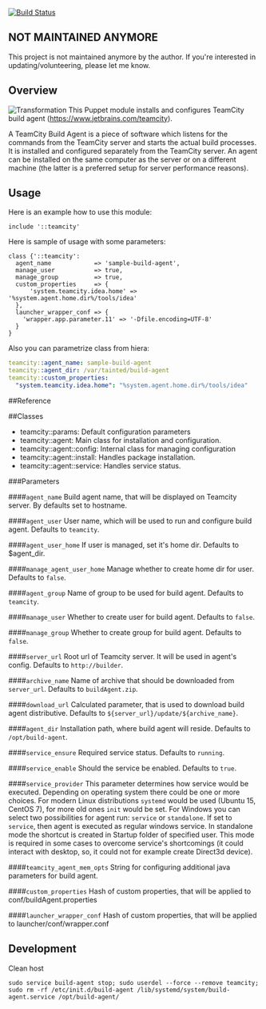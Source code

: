 [![Build Status](https://travis-ci.org/grundic/puppet-teamcity.svg?branch=master)](https://travis-ci.org/grundic/puppet-teamcity)

## NOT MAINTAINED ANYMORE
This project is not maintained anymore by the author.
If you're interested in updating/volunteering, please let me know.

## Overview
![Transformation](https://raw.githubusercontent.com/grundic/puppet-teamcity/master/puppet-teamcity.gif?raw=true)
This Puppet module installs and configures TeamCity build agent (https://www.jetbrains.com/teamcity).

A TeamCity Build Agent is a piece of software which listens for the commands from the TeamCity
server and starts the actual build processes. It is installed and configured separately from the
TeamCity server. An agent can be installed on the same computer as the server or on a different
machine (the latter is a preferred setup for server performance reasons).

## Usage
Here is an example how to use this module:
```puppet
include '::teamcity'
```
Here is sample of usage with some parameters:
```puppet
class {'::teamcity':
  agent_name            => 'sample-build-agent',
  manage_user           => true,
  manage_group          => true,
  custom_properties     => {
      'system.teamcity.idea.home' => '%system.agent.home.dir%/tools/idea'
  },
  launcher_wrapper_conf => {
    'wrapper.app.parameter.11' => '-Dfile.encoding=UTF-8'
  }
}
```

Also you can parametrize class from hiera:
```yaml
teamcity::agent_name: sample-build-agent
teamcity::agent_dir: /var/tainted/build-agent
teamcity::custom_properties:
  "system.teamcity.idea.home": "%system.agent.home.dir%/tools/idea"
```

##Reference

##Classes

* teamcity::params: Default configuration parameters
* teamcity::agent: Main class for installation and configuration.
* teamcity::agent::config: Internal class for managing configuration
* teamcity::agent::install: Handles package installation.
* teamcity::agent::service: Handles service status.

###Parameters

####`agent_name`
Build agent name, that will be displayed on Teamcity server. By defaults set to hostname.

####`agent_user`
User name, which will be used to run and configure build agent. Defaults to `teamcity`.

####`agent_user_home`
If user is managed, set it's home dir. Defaults to $agent_dir.

####`manage_agent_user_home`
Manage whether to create home dir for user. Defaults to `false`.

####`agent_group`
Name of group to be used for build agent. Defaults to `teamcity`.

####`manage_user`
Whether to create user for build agent. Defaults to `false`.

####`manage_group`
Whether to create group for build agent. Defaults to `false`.

####`server_url`
Root url of Teamcity server. It will be used in agent's config. Defaults to `http://builder`.

####`archive_name`
Name of archive that should be downloaded from `server_url`. Defaults to `buildAgent.zip`.

####`download_url`
Calculated parameter, that is used to download build agent distributive.
Defaults to `${server_url}/update/${archive_name}`.

####`agent_dir`
Installation path, where build agent will reside.
Defaults to `/opt/build-agent`.

####`service_ensure`
Required service status. Defaults to `running`.

####`service_enable`
Should the service be enabled. Defaults to `true`.

####`service_provider`
This parameter determines how service would be executed. Depending on operating
system there could be one or more choices.
For modern Linux distributions `systemd` would be used (Ubuntu 15, CentOS 7),
for more old ones `init` would be set.
For Windows you can select two possibilities for agent run: `service`
or `standalone`. If set to `service`, then agent is executed as regular windows
service. In standalone mode the shortcut is created in Startup folder of
specified user. This mode is required in some cases to overcome service's
shortcomings (it could interact with desktop, so, it could not for
example create Direct3d device).

####`teamcity_agent_mem_opts`
String for configuring additional java parameters for build agent.

####`custom_properties`
Hash of custom properties, that will be applied to conf/buildAgent.properties

####`launcher_wrapper_conf`
Hash of custom properties, that will be applied to launcher/conf/wrapper.conf


## Development

Clean host
```
sudo service build-agent stop; sudo userdel --force --remove teamcity; sudo rm -rf /etc/init.d/build-agent /lib/systemd/system/build-agent.service /opt/build-agent/
```
